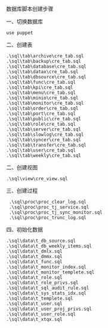 数据库脚本创建步骤

一、切换数据库

    use puppet
    
二、创建表

    .\sql\tab\archive\cre_tab.sql
    .\sql\tab\backup\cre_tab.sql
    .\sql\tab\database\cre_tab.sql
    .\sql\tab\datax\cre_tab.sql
    .\sql\tab\dbsource\cre_tab.sql
    .\sql\tab\func\cre_tab.sql
    .\sql\tab\kpi\cre_tab.sql
    .\sql\tab\menu\cre_tab.sql
    .\sql\tab\minio\cre_tab.sql
    .\sql\tab\monitor\cre_tab.sql
    .\sql\tab\order\cre_tab.sql
    .\sql\tab\port\cre_tab.sql
    .\sql\tab\public\cre_tab.sql
    .\sql\tab\role\cre_tab.sql
    .\sql\tab\server\cre_tab.sql
    .\sql\tab\slowlog\cre_tab.sql
    .\sql\tab\syncer\cre_tab.sql
    .\sql\tab\transfer\cre_tab.sql
    .\sql\tab\user\cre_tab.sql
    .\sql\tab\weekly\cre_tab.sql
                       
二、创建视图
                       
    .\sql\view\cre_view.sql
                    
三、创建过程
                        
     .\sql\proc\proc_clear_log.sql
     .\sql\proc\proc_tj_service.sql
     .\sql\proc\proc_tj_sync_monitor.sql
     .\sql\proc\proc_trunc_log.sql
                         
四、初始化数据
                        
    .\sql\data\t_db_source.sql
    .\sql\data\t_db_weekly_items.sql
    .\sql\data\t_dmlx.sql
    .\sql\data\t_dmmx.sql
    .\sql\data\t_func.sql
    .\sql\data\t_monitor_index.sql
    .\sql\data\t_monitor_templete.sql
    .\sql\data\t_role.sql
    .\sql\data\t_role_privs.sql
    .\sql\data\t_sql_audit_rule.sql
    .\sql\data\t_sys_stats_idx.sql
    .\sql\data\t_templete.sql
    .\sql\data\t_user.sql
    .\sql\data\t_user_proj_privs.sql
    .\sql\data\t_user_role.sql
    .\sql\data\t_xtqx.sql
     
     